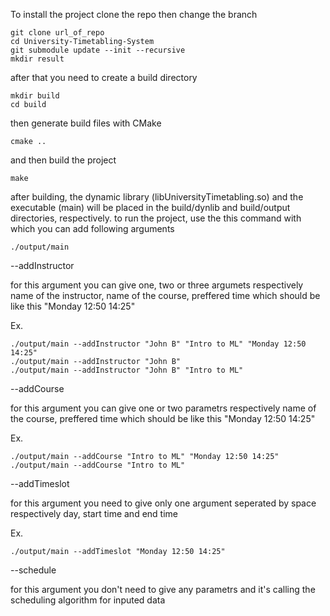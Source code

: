 To install the project clone the repo then change the branch
```
git clone url_of_repo
cd University-Timetabling-System
git submodule update --init --recursive
mkdir result
```

after that you need to create a build directory
```
mkdir build
cd build
```
then generate build files with CMake
```
cmake ..
```
and then build the project
```
make
```
after building, the dynamic library (libUniversityTimetabling.so) and the executable (main) will be placed in the build/dynlib and build/output directories, respectively.
to run the project, use the this command with which you can add following arguments
```
./output/main
```

--addInstructor

for this argument you can give one, two or three argumets respectively name of the instructor, name of the course, preffered time which should be like this "Monday 12:50 14:25"

Ex. 
```
./output/main --addInstructor "John B" "Intro to ML" "Monday 12:50 14:25"
./output/main --addInstructor "John B"
./output/main --addInstructor "John B" "Intro to ML"
```
--addCourse

for this argument you can give one or two parametrs respectively name of the course,  preffered time which should be like this "Monday 12:50 14:25"

Ex. 
```
./output/main --addCourse "Intro to ML" "Monday 12:50 14:25"
./output/main --addCourse "Intro to ML"
```

--addTimeslot

for this argument you need to give only one argument seperated by space respectively day, start time and end time

Ex. 
```
./output/main --addTimeslot "Monday 12:50 14:25"
```

--schedule

for this argument you don't need to give any parametrs and it's calling the scheduling algorithm for inputed data
